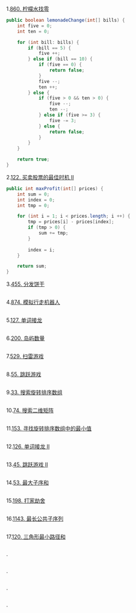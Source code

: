 
1.[860. 柠檬水找零](https://leetcode-cn.com/problems/lemonade-change/description/)
```java
public boolean lemonadeChange(int[] bills) {
    int five = 0;
    int ten = 0;

    for (int bill: bills) {
        if (bill == 5) {
            five ++;
        } else if (bill == 10) {
            if (five == 0) {
                return false;
            }
            five --;
            ten ++;
        } else {
            if (five > 0 && ten > 0) {
                five --;
                ten --;
            } else if (five >= 3) {
                five -= 3;
            } else {
                return false;
            }
        }
    }

    return true;
}
```

2.[122. 买卖股票的最佳时机 II](https://leetcode-cn.com/problems/best-time-to-buy-and-sell-stock-ii/description/)
```java
public int maxProfit(int[] prices) {
    int sum = 0;
    int index = 0;
    int tmp = 0;

    for (int i = 1; i < prices.length; i ++) {
        tmp = prices[i] - prices[index];
        if (tmp > 0) {
            sum += tmp; 
        } 
        
        index = i;
    }

    return sum;
}
```

3.[455. 分发饼干](https://leetcode-cn.com/problems/assign-cookies/description/)
```java

```

4.[874. 模拟行走机器人](https://leetcode-cn.com/problems/walking-robot-simulation/description/)
```java

```

5.[127. 单词接龙](https://leetcode-cn.com/problems/word-ladder/description/)
```java

```

6.[200. 岛屿数量](https://leetcode-cn.com/problems/number-of-islands/)
```java

```

7.[529. 扫雷游戏](https://leetcode-cn.com/problems/minesweeper/description/)
```java

```

8.[55. 跳跃游戏](https://leetcode-cn.com/problems/jump-game/)
```java

```

9.[33. 搜索旋转排序数组](https://leetcode-cn.com/problems/search-in-rotated-sorted-array/)
```java


```

10.[74. 搜索二维矩阵](https://leetcode-cn.com/problems/search-a-2d-matrix/)
```java

```

11.[153. 寻找旋转排序数组中的最小值](https://leetcode-cn.com/problems/find-minimum-in-rotated-sorted-array/)
```java

```

12.[126. 单词接龙 II](https://leetcode-cn.com/problems/word-ladder-ii/description/)
```java

```

13.[45. 跳跃游戏 II](https://leetcode-cn.com/problems/jump-game-ii/)
```java

```

14.[53. 最大子序和](https://leetcode-cn.com/problems/maximum-subarray/)
```java

```

15.[198. 打家劫舍](https://leetcode-cn.com/problems/house-robber/)
```java

```

16.[1143. 最长公共子序列](https://leetcode-cn.com/problems/longest-common-subsequence/)
```java

```

17.[120. 三角形最小路径和](https://leetcode-cn.com/problems/triangle/description/)
```java

```

.[]()
```java

```

.[]()
```java

```

.[]()
```java

```

.[]()
```java

```